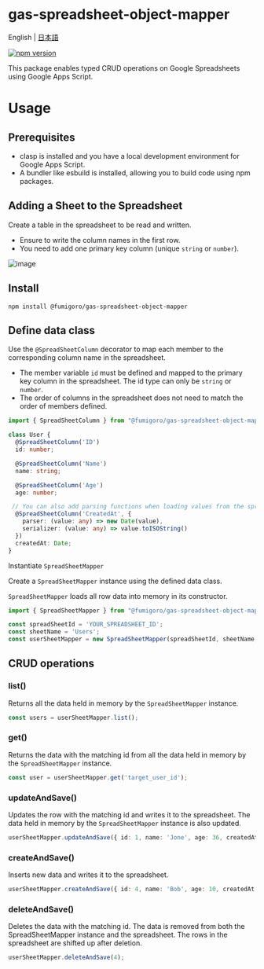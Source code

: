 # gas-spreadsheet-object-mapper

English | [日本語](./README.md)

[![npm version](https://badge.fury.io/js/%40fumigoro%2Fgas-spreadsheet-object-mapper.svg)](https://badge.fury.io/js/%40fumigoro%2Fgas-spreadsheet-object-mapper)

This package enables typed CRUD operations on Google Spreadsheets using Google Apps Script.

# Usage

## Prerequisites
- clasp is installed and you have a local development environment for Google Apps Script.
- A bundler like esbuild is installed, allowing you to build code using npm packages.

## Adding a Sheet to the Spreadsheet
Create a table in the spreadsheet to be read and written.

- Ensure to write the column names in the first row.
- You need to add one primary key column (unique `string` or `number`).

![image](https://github.com/fumigoro/gas-spreadsheet-orm/assets/51395778/260c52d0-a824-4603-9a4e-942e4a600093)

## Install

```shell
npm install @fumigoro/gas-spreadsheet-object-mapper
```

## Define data class

Use the `@SpreadSheetColumn` decorator to map each member to the corresponding column name in the spreadsheet.

- The member variable `id` must be defined and mapped to the primary key column in the spreadsheet. The id type can only be `string` or `number`.
- The order of columns in the spreadsheet does not need to match the order of members defined.

```ts
import { SpreadSheetColumn } from "@fumigoro/gas-spreadsheet-object-mapper";

class User {
  @SpreadSheetColumn('ID')
  id: number;

  @SpreadSheetColumn('Name')
  name: string;

  @SpreadSheetColumn('Age')
  age: number;

 // You can also add parsing functions when loading values from the spreadsheet and serialization functions when writing.
  @SpreadSheetColumn('CreatedAt', {
    parser: (value: any) => new Date(value),
    serializer: (value: any) => value.toISOString()
  })
  createdAt: Date;
}
```

Instantiate `SpreadSheetMapper`

Create a `SpreadSheetMapper` instance using the defined data class.

`SpreadSheetMapper` loads all row data into memory in its constructor.

```ts
import { SpreadSheetMapper } from "@fumigoro/gas-spreadsheet-object-mapper";

const spreadSheetId = 'YOUR_SPREADSHEET_ID';
const sheetName = 'Users';
const userSheetMapper = new SpreadSheetMapper(spreadSheetId, sheetName, User);
```

## CRUD operations

### list()

Returns all the data held in memory by the `SpreadSheetMapper` instance.

```ts
const users = userSheetMapper.list();
```

### get()

Returns the data with the matching id from all the data held in memory by the `SpreadSheetMapper` instance.

```ts
const user = userSheetMapper.get('target_user_id');
```

### updateAndSave()

Updates the row with the matching id and writes it to the spreadsheet.
The data held in memory by the `SpreadSheetMapper` instance is also updated.

```ts
userSheetMapper.updateAndSave({ id: 1, name: 'Jone', age: 36, createdAt: new Date() });
```

### createAndSave()

Inserts new data and writes it to the spreadsheet.

```ts
userSheetMapper.createAndSave({ id: 4, name: 'Bob', age: 10, createdAt: new Date() });
```

### deleteAndSave()

Deletes the data with the matching id.
The data is removed from both the SpreadSheetMapper instance and the spreadsheet.
The rows in the spreadsheet are shifted up after deletion.

```ts
userSheetMapper.deleteAndSave(4);
```
